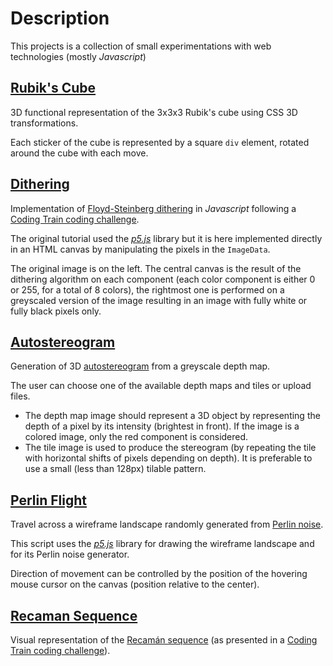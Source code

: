 # Description

This projects is a collection of small experimentations with web technologies (mostly *Javascript*)

## [Rubik's Cube](./cube/index.html)

3D functional representation of the 3x3x3 Rubik's cube using CSS 3D transformations.

Each sticker of the cube is represented by a square `div` element, rotated around the cube with each move. 

## [Dithering](./dithering/index.html)

Implementation of [Floyd-Steinberg dithering](https://en.wikipedia.org/wiki/Floyd%E2%80%93Steinberg_dithering) in
*Javascript* following a [Coding Train coding challenge](https://www.youtube.com/watch?v=0L2n8Tg2FwI).

The original tutorial used the [*p5.js*](https://p5js.org/) library but it is here implemented directly in an HTML
canvas by manipulating the pixels in the `ImageData`.

The original image is on the left. The central canvas is the result of the dithering algorithm on each component
(each color component is either 0 or 255, for a total of 8 colors), the rightmost one is performed on a greyscaled
version of the image resulting in an image with fully white or fully black pixels only.


## [Autostereogram](./stereogram/index.html)

Generation of 3D [autostereogram](https://en.wikipedia.org/wiki/Autostereogram) from a greyscale depth map.

The user can choose one of the available depth maps and tiles or upload files.

* The depth map image should represent a 3D object by representing the depth of a pixel by its intensity (brightest in 
front). If the image is a colored image, only the red component is considered.
* The tile image is used to produce the stereogram (by repeating the tile with horizontal shifts of pixels depending 
on depth). It is preferable to use a small (less than 128px) tilable pattern.


## [Perlin Flight](./flight/index.html)

Travel across a wireframe landscape randomly generated from [Perlin noise](https://en.wikipedia.org/wiki/Perlin_noise).

This script uses the [*p5.js*](https://p5js.org/) library for drawing the wireframe landscape and for its Perlin noise
generator.

Direction of movement can be controlled by the position of the hovering mouse cursor on the canvas (position relative
to the center).

## [Recaman Sequence](./recaman/index.html)

Visual representation of the [Recamán sequence](https://oeis.org/A005132) (as presented in a [Coding Train coding 
challenge](https://www.youtube.com/watch?v=DhFZfzOvNTU)).
